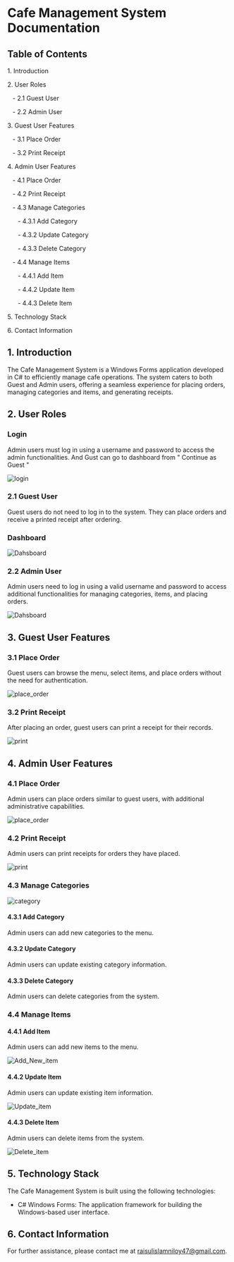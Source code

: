 # Cafe Management System Documentation

## Table of Contents

1\. Introduction

2\. User Roles

   - 2.1 Guest User

   - 2.2 Admin User

3\. Guest User Features

   - 3.1 Place Order

   - 3.2 Print Receipt

4\. Admin User Features

   - 4.1 Place Order

   - 4.2 Print Receipt

   - 4.3 Manage Categories

      - 4.3.1 Add Category

      - 4.3.2 Update Category

      - 4.3.3 Delete Category

   - 4.4 Manage Items

      - 4.4.1 Add Item

      - 4.4.2 Update Item

      - 4.4.3 Delete Item

5\. Technology Stack

6\. Contact Information

## 1. Introduction

The Cafe Management System is a Windows Forms application developed in C# to efficiently manage cafe operations. The system caters to both Guest and Admin users, offering a seamless experience for placing orders, managing categories and items, and generating receipts.


## 2. User Roles

### Login

Admin users must log in using a username and password to access the admin functionalities. And Gust can go to dashboard from " Continue as Guest "

![login](Images/login.png)

### 2.1 Guest User

Guest users do not need to log in to the system. They can place orders and receive a printed receipt after ordering.

### Dashboard
![Dahsboard](Images/Guest_Dashboard.png)

### 2.2 Admin User

Admin users need to log in using a valid username and password to access additional functionalities for managing categories, items, and placing orders.

![Dahsboard](Images/Admin_Dashboard.png)

## 3. Guest User Features

### 3.1 Place Order

Guest users can browse the menu, select items, and place orders without the need for authentication.

![place_order](Images/Guest_PlaceOrder.png)

### 3.2 Print Receipt

After placing an order, guest users can print a receipt for their records.

![print](Images/print.png)

## 4. Admin User Features

### 4.1 Place Order

Admin users can place orders similar to guest users, with additional administrative capabilities.

![place_order](Images/Admin_PlaceOrder.png)

### 4.2 Print Receipt

Admin users can print receipts for orders they have placed.

![print](Images/print.png)

### 4.3 Manage Categories

![category](Images/category.png)

#### 4.3.1 Add Category

Admin users can add new categories to the menu.

#### 4.3.2 Update Category

Admin users can update existing category information.

#### 4.3.3 Delete Category

Admin users can delete categories from the system.

### 4.4 Manage Items

#### 4.4.1 Add Item

Admin users can add new items to the menu.

![Add_New_item](Images/Add_New_item.png)

#### 4.4.2 Update Item

Admin users can update existing item information.

![Update_item](Images/Update_item.png)

#### 4.4.3 Delete Item

Admin users can delete items from the system.

![Delete_item](Images/Delete_item.png)

## 5. Technology Stack

The Cafe Management System is built using the following technologies:

- C# Windows Forms: The application framework for building the Windows-based user interface.

## 6. Contact Information

For further assistance, please contact me at raisulislamniloy47@gmail.com.